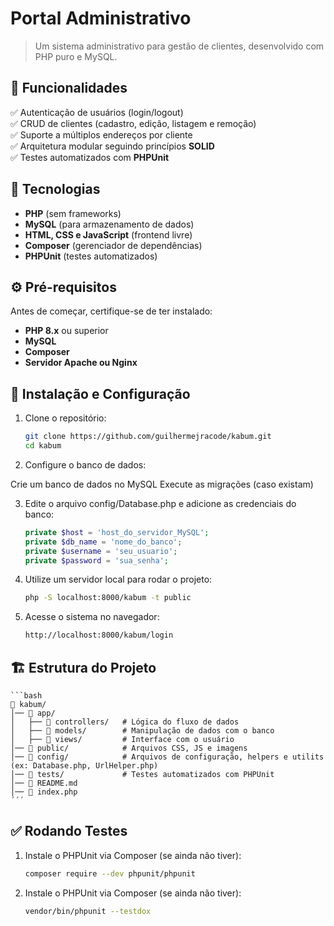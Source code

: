 # Portal Administrativo

> Um sistema administrativo para gestão de clientes, desenvolvido com PHP puro e MySQL.

## 📌 Funcionalidades

✅ Autenticação de usuários (login/logout)  
✅ CRUD de clientes (cadastro, edição, listagem e remoção)  
✅ Suporte a múltiplos endereços por cliente  
✅ Arquitetura modular seguindo princípios **SOLID**  
✅ Testes automatizados com **PHPUnit**  

## 🚀 Tecnologias

- **PHP** (sem frameworks)  
- **MySQL** (para armazenamento de dados)  
- **HTML, CSS e JavaScript** (frontend livre)  
- **Composer** (gerenciador de dependências)  
- **PHPUnit** (testes automatizados)  

## ⚙ Pré-requisitos

Antes de começar, certifique-se de ter instalado:  
- **PHP 8.x** ou superior  
- **MySQL**  
- **Composer**  
- **Servidor Apache ou Nginx**  

## 🔧 Instalação e Configuração

1. Clone o repositório:  
   ```sh
   git clone https://github.com/guilhermejracode/kabum.git
   cd kabum
   ```

2. Configure o banco de dados:

Crie um banco de dados no MySQL
Execute as migrações (caso existam)

3. Edite o arquivo config/Database.php e adicione as credenciais do banco:
    ```php
    private $host = 'host_do_servidor_MySQL';
    private $db_name = 'nome_do_banco';
    private $username = 'seu_usuario';
    private $password = 'sua_senha';
    ```
4. Utilize um servidor local para rodar o projeto:
    ```sh
    php -S localhost:8000/kabum -t public
    ```
5. Acesse o sistema no navegador:
    ```bash
    http://localhost:8000/kabum/login
    ```
    
## 🏗 Estrutura do Projeto
    ```bash
    📂 kabum/
    │── 📂 app/
    │   ├── 📂 controllers/   # Lógica do fluxo de dados
    │   ├── 📂 models/        # Manipulação de dados com o banco
    │   ├── 📂 views/         # Interface com o usuário
    │── 📂 public/            # Arquivos CSS, JS e imagens
    │── 📂 config/            # Arquivos de configuração, helpers e utilits (ex: Database.php, UrlHelper.php)
    │── 📂 tests/             # Testes automatizados com PHPUnit
    │── 📝 README.md
    │── 📄 index.php
    ´´´

## ✅ Rodando Testes

1. Instale o PHPUnit via Composer (se ainda não tiver):
    ```sh
    composer require --dev phpunit/phpunit
    ```
2. Instale o PHPUnit via Composer (se ainda não tiver):
    ```sh
    vendor/bin/phpunit --testdox
    ```
